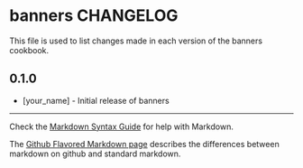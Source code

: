 banners CHANGELOG
=================

This file is used to list changes made in each version of the banners cookbook.

0.1.0
-----
- [your_name] - Initial release of banners

- - -
Check the [Markdown Syntax Guide](http://daringfireball.net/projects/markdown/syntax) for help with Markdown.

The [Github Flavored Markdown page](http://github.github.com/github-flavored-markdown/) describes the differences between markdown on github and standard markdown.
